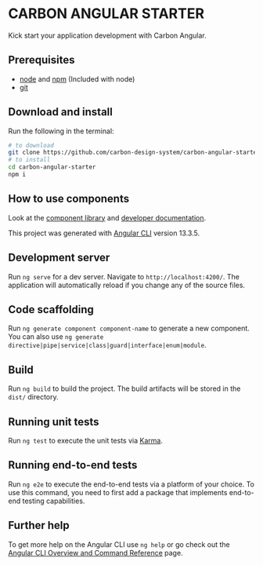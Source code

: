 # CARBON ANGULAR STARTER

Kick start your application development with Carbon Angular.

## Prerequisites

* [node](https://nodejs.org/) and [npm](https://www.npmjs.com/) (Included with node)
* [git](https://git-scm.com/)

## Download and install

Run the following in the terminal:

```bash
# to download
git clone https://github.com/carbon-design-system/carbon-angular-starter.git
# to install
cd carbon-angular-starter
npm i
```

## How to use components

Look at the [component library](https://angular.carbondesignsystem.com/) and [developer documentation](https://angular.carbondesignsystem.com/documentation/).

This project was generated with [Angular CLI](https://github.com/angular/angular-cli) version 13.3.5.

## Development server

Run `ng serve` for a dev server. Navigate to `http://localhost:4200/`. The application will automatically reload if you change any of the source files.

## Code scaffolding

Run `ng generate component component-name` to generate a new component. You can also use `ng generate directive|pipe|service|class|guard|interface|enum|module`.

## Build

Run `ng build` to build the project. The build artifacts will be stored in the `dist/` directory.

## Running unit tests

Run `ng test` to execute the unit tests via [Karma](https://karma-runner.github.io).

## Running end-to-end tests

Run `ng e2e` to execute the end-to-end tests via a platform of your choice. To use this command, you need to first add a package that implements end-to-end testing capabilities.

## Further help

To get more help on the Angular CLI use `ng help` or go check out the [Angular CLI Overview and Command Reference](https://angular.io/cli) page.

